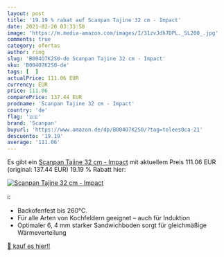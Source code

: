 ```yaml
---
layout: post
title: '19.19 % rabat auf Scanpan Tajine 32 cm - Impact'
date: 2021-02-20 03:33:58
image: 'https://m.media-amazon.com/images/I/31zvJdh7DPL._SL200_.jpg'
comments: true
category: ofertas
author: ring
slug: 'B004O7K2S0-de Scanpan Tajine 32 cm - Impact'
sku: 'B004O7K2S0-de'
tags: [  ]
actualPrice: 111.06 EUR
currency: EUR
price: 111.06
comparePrice: 137.44 EUR
prodname: 'Scanpan Tajine 32 cm - Impact'
country: 'de'
flag: '🇩🇪'
brand: 'Scanpan'
buyurl: 'https://www.amazon.de/dp/B004O7K2S0/?tag=tolees0ca-21'
descuento: '19.19'
average: '111.06'
---
```


Es gibt ein [Scanpan Tajine 32 cm - Impact](https://www.amazon.de/dp/B004O7K2S0/?tag=tolees0ca-21) mit aktuellem Preis 111.06 EUR (original: 137.44 EUR) 19.19 % Rabatt hier:

[![Scanpan Tajine 32 cm - Impact](https://m.media-amazon.com/images/I/31zvJdh7DPL._SL200_.jpg)](https://www.amazon.de/dp/B004O7K2S0/?tag=tolees0ca-21)

ℹ️:

- Backofenfest bis 260°C.
- Für alle Arten von Kochfeldern geeignet – auch für Induktion
- Optimaler 6, 4 mm starker Sandwichboden sorgt für gleichmäßige Wärmeverteilung

[🛒 kauf es hier!!](https://www.amazon.de/dp/B004O7K2S0/?tag=tolees0ca-21)
